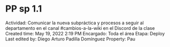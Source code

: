 # PP sp 1.1

Actividad: Comunicar la nueva subpráctica y procesos a seguir al departamento en el canal #cambios-a-la-wiki en el Discord de la clase
Created time: May 19, 2022 2:19 PM
Encargado: Toda el área
Etapa: Deploy
Last edited by: Diego Arturo Padilla Domínguez
Property: Pau